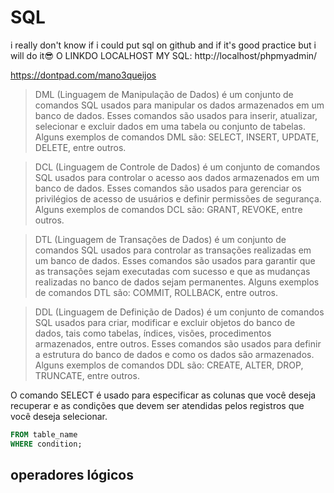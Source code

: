 # SQL
 i really don't know if i could put sql on github and if it's good practice but i will do it😎
 O LINKDO LOCALHOST MY SQL: http://localhost/phpmyadmin/

https://dontpad.com/mano3queijos

>DML (Linguagem de Manipulação de Dados) é um conjunto de comandos SQL usados para manipular os dados armazenados em um banco de dados. Esses comandos são usados para inserir, atualizar, selecionar e excluir dados em uma tabela ou conjunto de tabelas. Alguns exemplos de comandos DML são: SELECT, INSERT, UPDATE, DELETE, entre outros.

>DCL (Linguagem de Controle de Dados) é um conjunto de comandos SQL usados para controlar o acesso aos dados armazenados em um banco de dados. Esses comandos são usados para gerenciar os privilégios de acesso de usuários e definir permissões de segurança. Alguns exemplos de comandos DCL são: GRANT, REVOKE, entre outros.

>DTL (Linguagem de Transações de Dados) é um conjunto de comandos SQL usados para controlar as transações realizadas em um banco de dados. Esses comandos são usados para garantir que as transações sejam executadas com sucesso e que as mudanças realizadas no banco de dados sejam permanentes. Alguns exemplos de comandos DTL são: COMMIT, ROLLBACK, entre outros.

>DDL (Linguagem de Definição de Dados) é um conjunto de comandos SQL usados para criar, modificar e excluir objetos do banco de dados, tais como tabelas, índices, visões, procedimentos armazenados, entre outros. Esses comandos são usados para definir a estrutura do banco de dados e como os dados são armazenados. Alguns exemplos de comandos DDL são: CREATE, ALTER, DROP, TRUNCATE, entre outros.


 O comando SELECT é usado para especificar as colunas que você deseja recuperar e as condições que devem ser atendidas pelos registros que você deseja selecionar.
 
```sql SELECT column1, column2, ...
FROM table_name
WHERE condition;

```

## operadores lógicos


